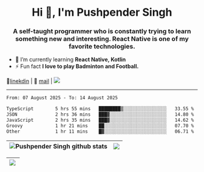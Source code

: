 <h1 align="center">Hi 👋, I'm Pushpender Singh</h1>
<h3 align="center">A self-taught programmer who is constantly trying to learn something new and interesting. React Native is one of my favorite technologies.</h3>

- 🌱 I’m currently learning **React Native, Kotlin**
- ⚡ Fun fact **I love to play Badminton and Football.**

👔[linekdin](https://www.linkedin.com/in/pushpender-singh-240061202/) | 📧 [mail](mailto:pushpendersingh694@gmail.com) | 
<a href="https://github.com/pushpender-singh-ap/pushpender-singh-ap">
    <img src="https://komarev.com/ghpvc/?username=pushpender-singh-ap&style=for-the-badge">
</a>


---

<!--START_SECTION:waka-->

```txt
From: 07 August 2025 - To: 14 August 2025

TypeScript        5 hrs 55 mins   ████████▒░░░░░░░░░░░░░░░░   33.55 %
JSON              2 hrs 36 mins   ███▓░░░░░░░░░░░░░░░░░░░░░   14.80 %
JavaScript        2 hrs 35 mins   ███▓░░░░░░░░░░░░░░░░░░░░░   14.62 %
Groovy            1 hr 21 mins    ██░░░░░░░░░░░░░░░░░░░░░░░   07.70 %
Other             1 hr 11 mins    █▓░░░░░░░░░░░░░░░░░░░░░░░   06.71 %
```

<!--END_SECTION:waka-->


| <a><img align="center" src="https://github-readme-stats-iota-ecru-15.vercel.app/api?username=pushpender-singh-ap&show_icons=true&include_all_commits=true&theme=buefy&hide_border=true" alt="Pushpender Singh github stats" /></a> | <a><img align="center" src="https://github-readme-stats-iota-ecru-15.vercel.app/api/top-langs/?username=pushpender-singh-ap&layout=compact&theme=buefy&hide_border=true" /></a> |
| ------------- | ------------- |

| <a> <img align="left" src="https://github-readme-streak-stats.herokuapp.com/?user=pushpender-singh-ap" /></br> </a> |
| ------------- |
